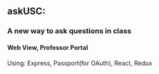 ## askUSC:
### A new way to ask questions in class
#### Web View, Professor Portal
Using: Express, Passport(for OAuth), React, Redux 

